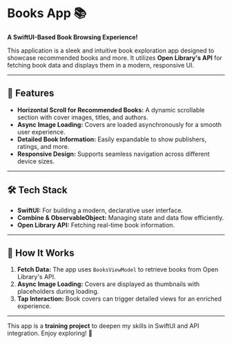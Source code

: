 # Books App 📚  

**A SwiftUI-Based Book Browsing Experience!**  

This application is a sleek and intuitive book exploration app designed to showcase recommended books and more. It utilizes **Open Library's API** for fetching book data and displays them in a modern, responsive UI.  

---

## 📱 Features  
- **Horizontal Scroll for Recommended Books:** A dynamic scrollable section with cover images, titles, and authors.  
- **Async Image Loading:** Covers are loaded asynchronously for a smooth user experience.  
- **Detailed Book Information:** Easily expandable to show publishers, ratings, and more.  
- **Responsive Design:** Supports seamless navigation across different device sizes.  

---

## 🛠️ Tech Stack  
- **SwiftUI:** For building a modern, declarative user interface.  
- **Combine & ObservableObject:** Managing state and data flow efficiently.  
- **Open Library API:** Fetching real-time book information.  

---


## 🔧 How It Works  
1. **Fetch Data:** The app uses `BooksViewModel` to retrieve books from Open Library's API.  
2. **Async Image Loading:** Covers are displayed as thumbnails with placeholders during loading.  
3. **Tap Interaction:** Book covers can trigger detailed views for an enriched experience.  

---

This app is a **training project** to deepen my skills in SwiftUI and API integration. Enjoy exploring! 🚀
